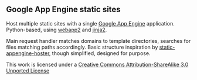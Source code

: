 ## Google App Engine static sites

Host multiple static sites with a single [Google App Engine](https://developers.google.com/appengine/) application. Python-based, using [webapp2](https://developers.google.com/appengine/docs/python/tools/webapp2) and [jinja2](http://jinja.pocoo.org/).

Main request handler matches domains to template directories, searches for files matching paths accordingly. Basic structure inspiration by [static-appengine-hoster](https://github.com/stochastic-technologies/static-appengine-hoster), though simplified, designed for purpose.

This work is licensed under a [Creative Commons Attribution-ShareAlike 3.0 Unported License](http://creativecommons.org/licenses/by-sa/3.0)